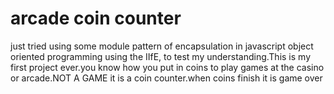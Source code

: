 # arcade coin counter
just tried using some module pattern of encapsulation in javascript object oriented programming using the IIfE,  to test my understanding.This is my first project ever.you know how you put in coins to play games at the casino or arcade.NOT A GAME it is a coin counter.when coins finish it is game over
